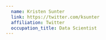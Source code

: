 ```yaml
---
  name: Kristen Sunter
  link: https://twitter.com/ksunter
  affiliation: Twitter
  occupation_title: Data Scientist
---
```

